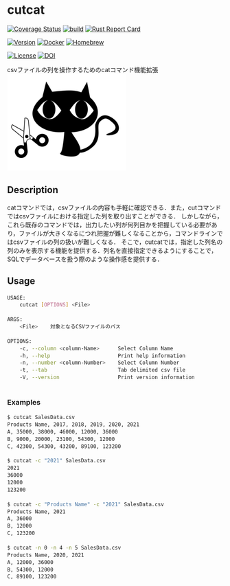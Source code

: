 # cutcat

[![Coverage Status](https://coveralls.io/repos/github/iamfumi/cutcat/badge.svg?branch=main)](https://coveralls.io/github/iamfumi/cutcat?branch=main)
[![build](https://github.com/iamfumi/cutcat/actions/workflows/build.yaml/badge.svg)](https://github.com/iamfumi/cutcat/actions/workflows/build.yaml)
[![Rust Report Card](https://rust-reportcard.xuri.me/badge/github.com/iamfumi/cutcat)](https://rust-reportcard.xuri.me/report/github.com/iamfumi/cutcat)

[![Version](https://img.shields.io/badge/Version-v0.1.0-green)](https://github.com/iamfumi/cutcat/releases/tag/v0.1.0)
[![Docker](https://img.shields.io/badge/Docker-v0.1.0-green?logo=docker)](https://github.com/iamfumi/cutcat/pkgs/container/cutcat/)
[![Homebrew](https://img.shields.io/badge/Homebrew-iamfumi/fm/cutcat-green?logo=homebrew)](https://github.com/iamfumi/homebrew-fm)

[![License](https://img.shields.io/badge/License-MIT-green)](https://github.com/iamfumi/cutcat/blob/main/LICENSE)
[![DOI](https://sandbox.zenodo.org/badge/483074563.svg)](https://sandbox.zenodo.org/badge/latestdoi/483074563)

csvファイルの列を操作するためのcatコマンド機能拡張
![cutcat_logo](logo.png)

## Description
catコマンドでは，csvファイルの内容も手軽に確認できる．また，cutコマンドではcsvファイルにおける指定した列を取り出すことができる．
しかしながら，これら既存のコマンドでは，出力したい列が何列目かを把握している必要があり，ファイルが大きくなるにつれ把握が難しくなることから，コマンドラインではcsvファイルの列の扱いが難しくなる．
そこで，cutcatでは，指定した列名の列のみを表示する機能を提供する．列名を直接指定できるようにすることで，SQLでデータベースを扱う際のような操作感を提供する．

## Usage

```sh
USAGE:
    cutcat [OPTIONS] <File>

ARGS:
    <File>    対象となるCSVファイルのパス

OPTIONS:
    -c, --column <column-Name>      Select Column Name
    -h, --help                      Print help information
    -n, --number <column-Number>    Select Column Number
    -t, --tab                       Tab delimited csv file
    -V, --version                   Print version information
    
```

### Examples

```sh
$ cutcat SalesData.csv
Products Name, 2017, 2018, 2019, 2020, 2021
A, 35000, 38000, 46000, 12000, 36000
B, 9000, 20000, 23100, 54300, 12000
C, 42300, 54300, 43200, 89100, 123200

$ cutcat -c "2021" SalesData.csv
2021
36000
12000
123200

$ cutcat -c "Products Name" -c "2021" SalesData.csv
Products Name, 2021
A, 36000
B, 12000
C, 123200

$ cutcat -n 0 -n 4 -n 5 SalesData.csv
Products Name, 2020, 2021
A, 12000, 36000
B, 54300, 12000
C, 89100, 123200

```
